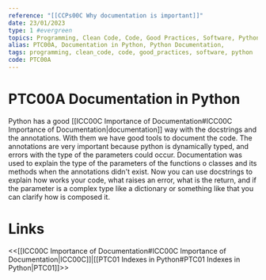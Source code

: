 ```yaml
---
reference: "[[CCPs00C Why documentation is important]]"
date: 23/01/2023
type: 1 #evergreen
topics: Programming, Clean Code, Code, Good Practices, Software, Python
alias: PTC00A, Documentation in Python, Python Documentation,
tags: programming, clean_code, code, good_practices, software, python
code: PTC00A
---
```

# PTC00A Documentation in Python

Python has a good [[ICC00C Importance of Documentation#ICC00C Importance of Documentation|documentation]] way with the docstrings and the annotations. With them we have good tools to document the code.
The annotations are very important because python is dynamically typed, and errors with the type of the parameters could occur.
Documentation was used to explain the type of the parameters of the functions o classes and its methods when the annotations didn't exist. Now you can use docstrings to explain how works your code, what raises an error, what is the return, and if the parameter is a complex type like a dictionary or something like that you can clarify how is composed it.

# Links
<<[[ICC00C Importance of Documentation#ICC00C Importance of Documentation|ICC00C]]|[[PTC01 Indexes in Python#PTC01 Indexes in Python|PTC01]]>>